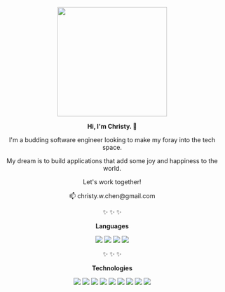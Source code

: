 <div align="center">
  <p><img src="https://user-images.githubusercontent.com/55429132/151303107-f027043d-075b-4ec3-92e2-e7d6c94f966f.png" style="width: 250px"></p>
  <p><strong>Hi, I'm Christy. 🌱</strong></p>
  <p>I'm a budding software engineer looking to make my foray into the tech space.</p>
  <p>My dream is to build applications that add some joy and happiness to the world.</p>
  <p>Let's work together!</p>
  <p>📫 christy.w.chen@gmail.com</p>
  <p>✨ ✨ ✨</p>
  <p><strong>Languages</strong></p>
  <img src="https://img.shields.io/badge/-JavaScript-yellow">
  <img src="https://img.shields.io/badge/-Python-3770a0">
  <img src="https://img.shields.io/badge/-HTML5-f16529">
  <img src="https://img.shields.io/badge/-CSS3-1c88c7">
  <p></p>
  <p>✨ ✨ ✨</p>
  <p><strong>Technologies</strong></p>
  <img src="https://img.shields.io/badge/-Node.js-689f63">
  <img src="https://img.shields.io/badge/-Express.js-yellow">
  <img src="https://img.shields.io/badge/-PostgreSQL-336791">
  <img src="https://img.shields.io/badge/-Sequelize.js-03afef">
  <img src="https://img.shields.io/badge/-React.js-44c3e5">
  <img src="https://img.shields.io/badge/-Redux.js-7649bb">
  <img src="https://img.shields.io/badge/-Flask-7a7a7a">
  <img src="https://img.shields.io/badge/-SQLAlchemy.js-d71f00">
  <img src="https://img.shields.io/badge/-PugJS-72493f">
  <p></p>
</div>

